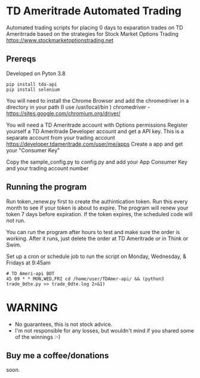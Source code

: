 # TD Ameritrade Automated Trading
Automated trading scripts for placing 0 days to exparation trades on TD Ameritrrade based on the strategies for Stock Market Options Trading
https://www.stockmarketoptionstrading.net


## Prereqs
Developed on Pyton 3.8
```
pip install tda-api
pip install selenium
```
You will need to install the Chrome Browser and add the chromedriver in a directory in your path (I use /usr/local/bin )
chromedriver - https://sites.google.com/chromium.org/driver/

You will need a TD Ameritrade account with Options permissions 
Register yourself a TD Ameritrade Developer account and get a API key. This is a separate account from your trading account
https://developer.tdameritrade.com/user/me/apps
Create a app and get your "Consumer Key"

Copy the sample_config.py to config.py and add your App Consumer Key and your trading account number

## Running the program
Run token_renew.py first to create the authintication token. Run this every month to see if your token is about to expire. The program will renew your token 7 days before expiration. If the token expires, the scheduled code will not run.

You can run the program after hours to test and make sure the order is working. After it runs, just delete the order at TD Ameritrade or in Think or Swim.

Set up a cron or schedule job to run the script on Monday, Wednesday, & Fridays at 9:45am
```
# TD Ameri-api BOT
45 09 * * MON,WED,FRI cd /home/user/TDAmer-api/ && (python3 trade_0dte.py >> trade_0dte.log 2>&1)

```

# WARNING
- No guarantees, this is not stock advice.
- I'm not responsible for any losses, but wouldn't mind if you shared some of the winnings :-)


## Buy me a coffee/donations
soon.